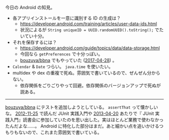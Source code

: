 今日の Android の知見。

- 各アプリインストールを一意に識別する ID の生成は？
  - https://developer.android.com/training/articles/user-data-ids.html
  - 状況によるが `String uniqueID = UUID.randomUUID().toString();` でたいてい十分。
- それを保存するには？
  - https://developer.android.com/guide/topics/data/data-storage.html
  - 今回なら `getPreferences` で十分っぽい。
  - [bouzuya/bbna][] でもやっていた ([2017-04-28][]) 。
- `Calendar` & `Date` つらい。 `java.time` を使いたい。
- multidex や dex の重複で死ぬ。雰囲気で書いているので、ぜんぜん分からない。
  - 依存関係をごりごりやって回避。依存関係のバージョンアップで死ぬが説ある。

-----

[bouzuya/bbna][] にテストを追加しようとしている。 `assertThat` って懐かしいな。 [2012-11-25][] で読んだ JUnit 実践入門や [2013-04-20][] あたりで『 JUnit 実践入門』読書会に参加していたのを思い出した。実はほとんど業務で使わなかったんだよな……。 Android に特化した部分はまだ。あと細かい点を追いかけるつもりもないので、これまた雰囲気で書いている。

[bouzuya/bbna]: https://github.com/bouzuya/bbna
[2017-04-28]: https://blog.bouzuya.net/2017/04/28/
[2012-11-25]: https://blog.bouzuya.net/2012/11/25/
[2013-04-20]: https://blog.bouzuya.net/2013/04/20/
